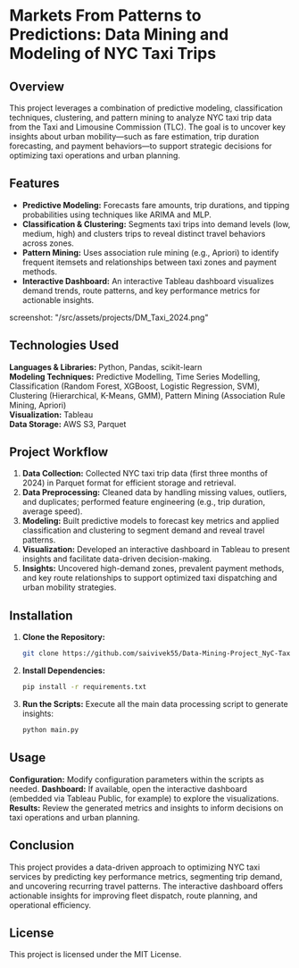 # Markets From Patterns to Predictions: Data Mining and Modeling of NYC Taxi Trips

## Overview
This project leverages a combination of predictive modeling, classification techniques, clustering, and pattern mining to analyze NYC taxi trip data from the Taxi and Limousine Commission (TLC). The goal is to uncover key insights about urban mobility—such as fare estimation, trip duration forecasting, and payment behaviors—to support strategic decisions for optimizing taxi operations and urban planning.

## Features
- **Predictive Modeling:** Forecasts fare amounts, trip durations, and tipping probabilities using techniques like ARIMA and MLP.
- **Classification & Clustering:** Segments taxi trips into demand levels (low, medium, high) and clusters trips to reveal distinct travel behaviors across zones.
- **Pattern Mining:** Uses association rule mining (e.g., Apriori) to identify frequent itemsets and relationships between taxi zones and payment methods.
- **Interactive Dashboard:** An interactive Tableau dashboard visualizes demand trends, route patterns, and key performance metrics for actionable insights.


screenshot: "/src/assets/projects/DM_Taxi_2024.png"


## Technologies Used
**Languages & Libraries:** Python, Pandas, scikit-learn  
**Modeling Techniques:** Predictive Modelling, Time Series Modelling, Classification (Random Forest, XGBoost, Logistic Regression, SVM), Clustering (Hierarchical, K-Means, GMM), Pattern Mining (Association Rule Mining, Apriori)  
**Visualization:** Tableau  
**Data Storage:** AWS S3, Parquet

## Project Workflow
1. **Data Collection:** Collected NYC taxi trip data (first three months of 2024) in Parquet format for efficient storage and retrieval.
2. **Data Preprocessing:** Cleaned data by handling missing values, outliers, and duplicates; performed feature engineering (e.g., trip duration, average speed).
3. **Modeling:** Built predictive models to forecast key metrics and applied classification and clustering to segment demand and reveal travel patterns.
4. **Visualization:** Developed an interactive dashboard in Tableau to present insights and facilitate data-driven decision-making.
5. **Insights:** Uncovered high-demand zones, prevalent payment methods, and key route relationships to support optimized taxi dispatching and urban mobility strategies.

## Installation
1. **Clone the Repository:**
   ```bash
   git clone https://github.com/saivivek55/Data-Mining-Project_NyC-Taxi.git

2. **Install Dependencies:**
   ```bash
   pip install -r requirements.txt

3. **Run the Scripts:** Execute all the main data processing script to generate insights:
    ```bash
    python main.py

## Usage
**Configuration:** Modify configuration parameters within the scripts as needed.
**Dashboard:** If available, open the interactive dashboard (embedded via Tableau Public, for example) to explore the visualizations.
**Results:** Review the generated metrics and insights to inform decisions on taxi operations and urban planning.

## Conclusion
This project provides a data-driven approach to optimizing NYC taxi services by predicting key performance metrics, segmenting trip demand, and uncovering recurring travel patterns. The interactive dashboard offers actionable insights for improving fleet dispatch, route planning, and operational efficiency.

## License
This project is licensed under the MIT License.
